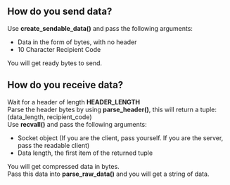 ## How do you send data?
Use **create_sendable_data()** and pass the following arguments:
- Data in the form of bytes, with no header
- 10 Character Recipient Code

You will get ready bytes to send.

## How do you receive data?
Wait for a header of length **HEADER_LENGTH**\
Parse the header bytes by using **parse_header()**, this will return a tuple: (data_length, recipient_code)\
Use **recvall()** and pass the following arguments:
- Socket object (If you are the client, pass yourself. If you are the server, pass the readable client)
- Data length, the first item of the returned tuple

You will get compressed data in bytes.\
Pass this data into **parse_raw_data()** and you will get a string of data.
